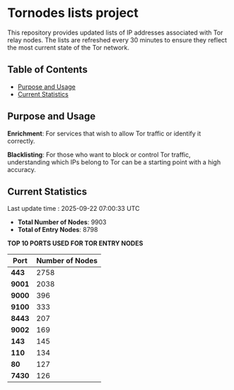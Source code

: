 # Tornodes lists project

This repository provides updated lists of IP addresses associated with Tor relay nodes. The lists are refreshed every 30 minutes to ensure they reflect the most current state of the Tor network.

## Table of Contents

- [Purpose and Usage](#purpose-and-usage)
- [Current Statistics](#current-statistics)


## Purpose and Usage

**Enrichment**: For services that wish to allow Tor traffic or identify it correctly.

**Blacklisting**: For those who want to block or control Tor traffic, understanding which IPs belong to Tor can be a starting point with a high accuracy.

## Current Statistics

Last update time : 2025-09-22 07:00:33 UTC

- **Total Number of Nodes**: 9903
- **Total of Entry Nodes**: 8798

**TOP 10 PORTS USED FOR TOR ENTRY NODES**

| **Port** | **Number of Nodes** |
|------|-----------------|
| **443**   | 2758  |
| **9001**   | 2038  |
| **9000**   | 396  |
| **9100**   | 333  |
| **8443**   | 207  |
| **9002**   | 169  |
| **143**   | 145  |
| **110**   | 134  |
| **80**   | 127  |
| **7430**   | 126  |


